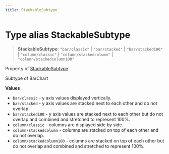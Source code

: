 ```yaml
---
title: StackableSubtype
---
```


# Type alias StackableSubtype

> **StackableSubtype**: `"bar/classic"` \| `"bar/stacked"` \| `"bar/stacked100"` \| `"column/classic"` \| `"column/stackedcolumn"` \| `"column/stackedcolumn100"`

Property of [StackableSubtype](type-alias.StackableSubtype.md)

Subtype of BarChart

 **Values**
- `bar/classic` - y axis values displayed vertically.
- `bar/stacked` - y axis values are stacked next to each other and do not overlap.
- `bar/stacked100` - y axis values are stacked next to each other but do not overlap and combined and stretched to represent 100%.
- `column/classic` - columns are displayed side by side.
- `column/stackedcolumn` - columns are stacked on top of each other and do not overlap.
- `column/stackedcolumn100` - columns are stacked on top of each other but do not overlap and combined and stretched to represent 100%.
